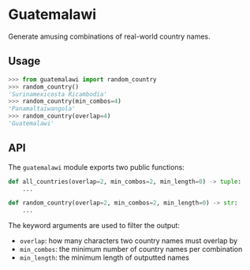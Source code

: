 # Guatemalawi

Generate amusing combinations of real-world country names.

## Usage

```python
>>> from guatemalawi import random_country
>>> random_country()
'Surinamexicosta Ricambodia'
>>> random_country(min_combos=4)
'Panamaltaiwangola'
>>> random_country(overlap=4)
'Guatemalawi'
```

## API

The `guatemalawi` module exports two public functions:

```python
def all_countries(overlap=2, min_combos=2, min_length=0) -> tuple:
    ...

def random_country(overlap=2, min_combos=2, min_length=0) -> str:
    ...
```

The keyword arguments are used to filter the output:

- `overlap`: how many characters two country names must overlap by
- `min_combos`: the minimum number of country names per combination
- `min_length`: the minimum length of outputted names

